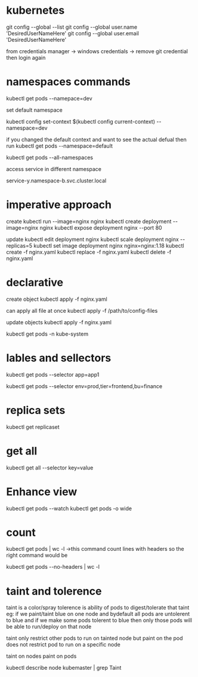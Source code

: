 # kubernetes

 git config --global --list
 git config --global user.name 'DesiredUserNameHere'
 git config --global user.email 'DesiredUserNameHere'

 from credentials manager -> windows credentials -> remove git credential then login again

 # namespaces commands
kubectl get pods --namepace=dev

set default namespace

kubectl config set-context $(kubectl config current-context) --namespace=dev

if you changed the default context and want to see the actual defual then run kubectl get pods --namespace=default

kubectl get pods --all-namespaces

access service in different namespace 

service-y.namespace-b.svc.cluster.local


# imperative approach

create
kubectl run --image=nginx nginx
kubectl create deployment --image=nginx nginx
kubectl expose deployment nginx --port 80

update
kubectl edit deployment nginx
kubectl scale deployment nginx --replicas=5
kubectl set image deployment nginx nginx=nginx:1.18
kubectl create -f nginx.yaml
kubectl replace -f nginx.yaml
kubectl delete -f nginx.yaml 

# declarative 
create object
kubectl apply -f nginx.yaml

can apply all file at once
kubectl apply -f /path/to/config-files

update objects
kubectl apply -f nginx.yaml

kubectl get pods -n kube-system

# lables and sellectors
 kubectl get pods --selector app=app1

 kubectl get pods --selector env=prod,tier=frontend,bu=finance

# replica sets
 kubectl get replicaset

# get all
 kubectl get all --selector key=value

 # Enhance view

 kubectl get pods --watch
 kubectl get pods -o wide
 

# count
kubectl get pods | wc -l   ->this command count lines with headers so the right command would be

kubectl get pods --no-headers | wc -l

# taint and tolerence
taint is a color/spray tolerence is ability of pods to digest/tolerate that taint 
eg: if we paint/taint blue on one node and bydefault all pods are untolerent to blue and if we make some pods tolerent to blue then only those pods will be able to run/deploy on that node  

taint only restrict other pods to run on tainted node but paint on the pod does not restrict pod to run on a specific node
 


taint on nodes
paint on pods

kubectl describe node kubemaster | grep Taint
<!-- Taint: master:NoShedule -->

